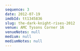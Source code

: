 ```yaml
---
sequence: 3
date: 2012-07-19
imdbId: tt1345836
slug: the-dark-knight-rises-2012
venue: AMC Tysons Corner 16
venueNotes: null
medium: null
mediumNotes: null
---
```


